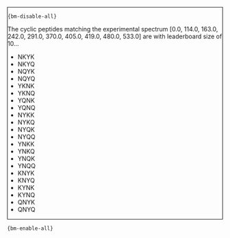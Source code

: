 <div style="border:1px solid black;">

`{bm-disable-all}`

The cyclic peptides matching the experimental spectrum [0.0, 114.0, 163.0, 242.0, 291.0, 370.0, 405.0, 419.0, 480.0, 533.0] are with leaderboard size of 10...

 * NKYK
 * NKYQ
 * NQYK
 * NQYQ
 * YKNK
 * YKNQ
 * YQNK
 * YQNQ
 * NYKK
 * NYKQ
 * NYQK
 * NYQQ
 * YNKK
 * YNKQ
 * YNQK
 * YNQQ
 * KNYK
 * KNYQ
 * KYNK
 * KYNQ
 * QNYK
 * QNYQ
</div>

`{bm-enable-all}`


